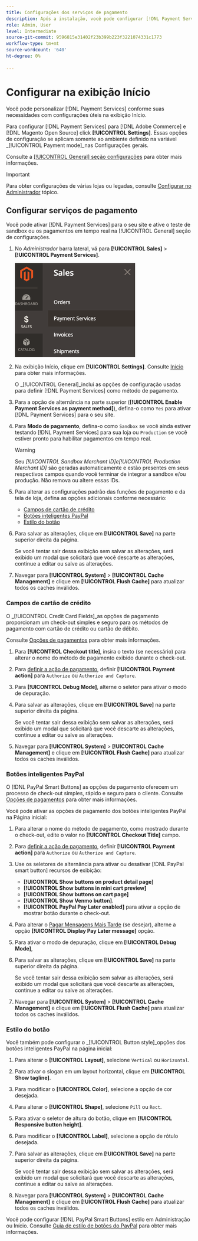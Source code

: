```yaml
---
title: Configurações dos serviços de pagamento
description: Após a instalação, você pode configurar [!DNL Payment Services] no Início.
role: Admin, User
level: Intermediate
source-git-commit: 9596815e31402f23b399b223f3221074331c1773
workflow-type: tm+mt
source-wordcount: '640'
ht-degree: 0%

---
```


# Configurar na exibição Início

Você pode personalizar [!DNL Payment Services] conforme suas necessidades com configurações úteis na exibição Início.

Para configurar [!DNL Payment Services] para [!DNL Adobe Commerce] e [!DNL Magento Open Source] click **[!UICONTROL Settings]**. Essas opções de configuração se aplicam somente ao ambiente definido na variável _[!UICONTROL Payment mode]_nas Configurações gerais.

Consulte a [[!UICONTROL General] seção configurações](#general-settings) para obter mais informações.

>[!IMPORTANT]
>
> Para obter configurações de várias lojas ou legadas, consulte [Configurar no Administrador](configure-admin.md) tópico.

## Configurar serviços de pagamento

Você pode ativar [!DNL Payment Services] para o seu site e ative o teste de sandbox ou os pagamentos em tempo real na [!UICONTROL General] seção de configurações.

1. No _Administrador_ barra lateral, vá para **[!UICONTROL Sales]** > **[!UICONTROL Payment Services]**.

   ![Exibição da página inicial](assets/payment-services-menu-small.png)

1. Na exibição Início, clique em **[!UICONTROL Settings]**. Consulte [Início](payments-home.md) para obter mais informações.

   O _[!UICONTROL General]_inclui as opções de configuração usadas para definir [!DNL Payment Services] como método de pagamento.

1. Para a opção de alternância na parte superior (**[!UICONTROL Enable Payment Services as payment method]**), defina-o como `Yes` para ativar [!DNL Payment Services] para o seu site.

1. Para **Modo de pagamento**, defina-o como `Sandbox` se você ainda estiver testando [!DNL Payment Services] para sua loja ou `Production` se você estiver pronto para habilitar pagamentos em tempo real.

   >[!WARNING]
   >
   >Seu _[!UICONTROL Sandbox Merchant ID]_e_[!UICONTROL Production Merchant ID]_ são geradas automaticamente e estão presentes em seus respectivos campos quando você terminar de integrar a sandbox e/ou produção. Não remova ou altere essas IDs.

1. Para alterar as configurações padrão das funções de pagamento e da tela de loja, defina as opções adicionais conforme necessário:

   - [Campos de cartão de crédito](#credit-card-fields)
   - [Botões inteligentes PayPal](#paypal-smart-buttons)
   - [Estilo do botão](#button-style)

1. Para salvar as alterações, clique em **[!UICONTROL Save]** na parte superior direita da página.

   Se você tentar sair dessa exibição sem salvar as alterações, será exibido um modal que solicitará que você descarte as alterações, continue a editar ou salve as alterações.

1. Navegar para **[!UICONTROL System]** > **[!UICONTROL Cache Management]** e clique em **[!UICONTROL Flush Cache]** para atualizar todos os caches inválidos.

### Campos de cartão de crédito

O _[!UICONTROL Credit Card Fields]_as opções de pagamento proporcionam um check-out simples e seguro para os métodos de pagamento com cartão de crédito ou cartão de débito.

Consulte [Opções de pagamentos](payments-options.md#paypal-smart-buttons) para obter mais informações.

1. Para **[!UICONTROL Checkout title]**, insira o texto (se necessário) para alterar o nome do método de pagamento exibido durante o check-out.
1. Para [definir a ação de pagamento](production.md#set-payment-services-as-payment-method), definir **[!UICONTROL Payment action]** para `Authorize` ou `Authorize and Capture`.
1. Para **[!UICONTROL Debug Mode]**, alterne o seletor para ativar o modo de depuração.
1. Para salvar as alterações, clique em **[!UICONTROL Save]** na parte superior direita da página.

   Se você tentar sair dessa exibição sem salvar as alterações, será exibido um modal que solicitará que você descarte as alterações, continue a editar ou salve as alterações.

1. Navegar para **[!UICONTROL System]** > **[!UICONTROL Cache Management]** e clique em **[!UICONTROL Flush Cache]** para atualizar todos os caches inválidos.

### Botões inteligentes PayPal

O [!DNL PayPal Smart Buttons] as opções de pagamento oferecem um processo de check-out simples, rápido e seguro para o cliente. Consulte [Opções de pagamentos](payments-options.md#paypal-smart-buttons) para obter mais informações.

Você pode ativar as opções de pagamento dos botões inteligentes PayPal na Página inicial:

1. Para alterar o nome do método de pagamento, como mostrado durante o check-out, edite o valor no **[!UICONTROL Checkout Title]** campo.
1. Para [definir a ação de pagamento](production.md#set-payment-services-as-payment-method), definir **[!UICONTROL Payment action]** para `Authorize` ou `Authorize and Capture`.
1. Use os seletores de alternância para ativar ou desativar [!DNL PayPal smart button] recursos de exibição:
   - **[!UICONTROL Show buttons on product detail page]**
   - **[!UICONTROL Show buttons in mini cart preview]**
   - **[!UICONTROL Show buttons on cart page]**
   - **[!UICONTROL Show Venmo button]**.
   - **[!UICONTROL PayPal Pay Later enabled]** para ativar a opção de mostrar botão durante o check-out.

1. Para alterar o [Pagar Mensagens Mais Tarde](payments-options.md#pay-later-button) (se desejar), alterne a opção **[!UICONTROL Display Pay Later message]** opção.
1. Para ativar o modo de depuração, clique em **[!UICONTROL Debug Mode]**,
1. Para salvar as alterações, clique em **[!UICONTROL Save]** na parte superior direita da página.

   Se você tentar sair dessa exibição sem salvar as alterações, será exibido um modal que solicitará que você descarte as alterações, continue a editar ou salve as alterações.

1. Navegar para **[!UICONTROL System]** > **[!UICONTROL Cache Management]** e clique em **[!UICONTROL Flush Cache]** para atualizar todos os caches inválidos.

### Estilo do botão

Você também pode configurar o _[!UICONTROL Button style]_opções dos botões inteligentes PayPal na página inicial:

1. Para alterar o **[!UICONTROL Layout]**, selecione `Vertical` ou `Horizontal`.
1. Para ativar o slogan em um layout horizontal, clique em **[!UICONTROL Show tagline]**.
1. Para modificar o **[!UICONTROL Color]**, selecione a opção de cor desejada.
1. Para alterar o **[!UICONTROL Shape]**, selecione `Pill` ou `Rect`.
1. Para ativar o seletor de altura do botão, clique em **[!UICONTROL Responsive button height]**.
1. Para modificar o **[!UICONTROL Label]**, selecione a opção de rótulo desejada.
1. Para salvar as alterações, clique em **[!UICONTROL Save]** na parte superior direita da página.

   Se você tentar sair dessa exibição sem salvar as alterações, será exibido um modal que solicitará que você descarte as alterações, continue a editar ou salve as alterações.

1. Navegar para **[!UICONTROL System]** > **[!UICONTROL Cache Management]** e clique em **[!UICONTROL Flush Cache]** para atualizar todos os caches inválidos.

Você pode configurar [!DNL PayPal Smart Buttons] estilo em Administração ou Início. Consulte [Guia de estilo de botões do PayPal](https://developer.paypal.com/docs/checkout/standard/customize/buttons-style-guide/) para obter mais informações.
